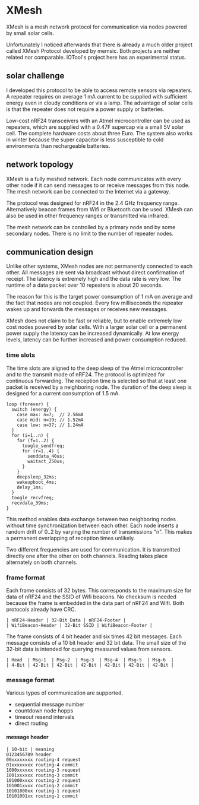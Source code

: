 # XMesh

XMesh is a mesh network protocol for communication via nodes powered by small solar cells.

Unfortunately I noticed afterwards that there is already a much older project called XMesh Protocol developed by memsic. Both projects are neither related nor comparable. IOTool's project here has an experimental status.

## solar challenge

I developed this protocol to be able to access remote sensors via repeaters. A repeater requires on average 1 mA current to be supplied with sufficient energy even in cloudy conditions or via a lamp. The advantage of solar cells is that the repeater does not require a power supply or batteries.

Low-cost nRF24 transceivers with an Atmel microcontroller can be used as repeaters, which are supplied with a 0.47F supercap via a small 5V solar cell. The complete hardware costs about three Euro. The system also works in winter because the super capacitor is less susceptible to cold environments than rechargeable batteries.

## network topology

XMesh is a fully meshed network. Each node communicates with every other node if it can send messages to or receive messages from this node. The mesh network can be connected to the Internet via a gateway.

The protocol was designed for nRF24 in the 2.4 GHz frequency range. Alternatively beacon frames from Wifi or Bluetooth can be used. XMesh can also be used in other frequency ranges or transmitted via infrared.

The mesh network can be controlled by a primary node and by some secondary nodes. There is no limit to the number of repeater nodes. 

## communication design

Unlike other systems, XMesh nodes are not permanently connected to each other. All messages are sent via broadcast without direct confirmation of receipt. The latency is extremely high and the data rate is very low.  The runtime of a data packet over 10 repeaters is about 20 seconds.

The reason for this is the target power consumption of 1 mA on average and the fact that nodes are not coupled.  Every few milliseconds the repeater wakes up and forwards the messages or receives new messages.

XMesh does not claim to be fast or reliable, but to enable extremely low cost nodes powered by solar cells.  With a larger solar cell or a permanent power supply the latency can be increased dynamically. At low energy levels, latency can be further increased and power consumption reduced.

### time slots

The time slots are aligned to the deep sleep of the Atmel microcontroller and to the transmit mode of nRF24. The protocol is optimized for continuous forwarding.  The reception time is selected so that at least one packet is received by a neighboring node.  The duration of the deep sleep is designed for a current consumption of 1.5 mA.

    loop (forever) {
      switch (energy) {
        case max: n=7;  // 2.56mA
        case mid: n=19; // 1.52mA
        case low: n=37; // 1.24mA
      }
      for (i=1..n) {
        for (f=1..2) {
          toogle_sendfreq;
          for (r=1..4) {
            senddata_40us;
            waitact_250us;
          }
        }
        deepsleep_32ms;
        wakeupboot_4ms;
        delay_1ms;
      }
      toogle_recvfreq;
      recvdata_39ms;
    }

This method enables data exchange between two neighboring nodes without time synchronization between each other. Each node inserts a random drift of 0..2 by varying the number of transmissions "n". This makes a permanent overlapping of reception times unlikely.

Two different frequencies are used for communication.  It is transmitted directly one after the other on both channels.  Reading takes place alternately on both channels.

### frame format

Each frame consists of 32 bytes. This corresponds to the maximum size for data of nRF24 and the SSID of Wifi beacons. No checksum is needed because the frame is embedded in the data part of nRF24 and Wifi. Both protocols already have CRC.

    | nRF24-Header | 32-Bit Data | nRF24-Footer |
    | WifiBeacon-Header | 32-Bit SSID | WifiBeacon-Footer |

The frame consists of 4 bit header and six times 42 bit messages. Each message consists of a 10 bit header and 32 bit data. The small size of the 32-bit data is intended for querying measured values from sensors. 

    | Head  | Msg-1  | Msg-2  | Msg-3  | Msg-4  | Msg-5  | Msg-6  |
    | 4-Bit | 42-Bit | 42-Bit | 42-Bit | 42-Bit | 42-Bit | 42-Bit |

### message format

Various types of communication are supported.

* sequential message number
* countdown node hopps
* timeout resend intervals
* direct routing

#### message header

    | 10-bit | meaning
    0123456789 header
    00xxxxxxxx routing-4 request
    01xxxxxxxx routing-4 commit
    1000xxxxxx routing-3 request
    1001xxxxxx routing-3 commit
    101000xxxx routing-2 request
    101001xxxx routing-2 commit
    10101000xx routing-1 request
    10101001xx routing-1 commit
    
